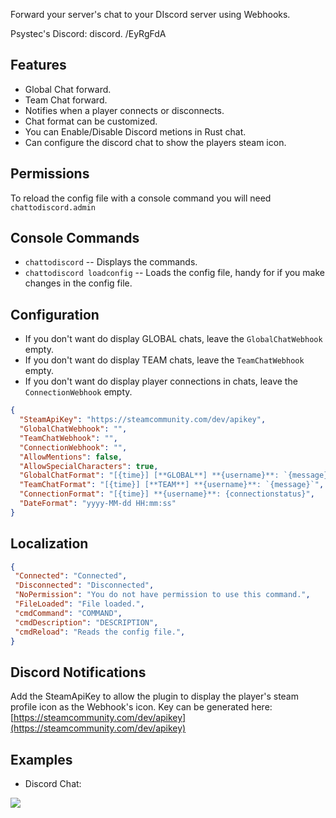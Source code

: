 Forward your server's chat to your DIscord server using Webhooks.

Psystec's Discord: discord. /EyRgFdA

## Features

* Global Chat forward.
* Team Chat forward.
* Notifies when a player connects or disconnects.
* Chat format can be customized.
* You can Enable/Disable Discord metions in Rust chat.
* Can configure the discord chat to show the players steam icon.

## Permissions
 
To reload the config file with a console command you will need `chattodiscord.admin`

## Console Commands

- `chattodiscord` -- Displays the commands.
- `chattodiscord loadconfig` -- Loads the config file, handy for if you make changes in the config file.

## Configuration
 
*  If you don't want do display GLOBAL chats, leave the `GlobalChatWebhook` empty.
*  If you don't want do display TEAM chats, leave the `TeamChatWebhook` empty.
*  If you don't want do display player connections in chats, leave the `ConnectionWebhook` empty.
 
```json
{
  "SteamApiKey": "https://steamcommunity.com/dev/apikey",
  "GlobalChatWebhook": "",
  "TeamChatWebhook": "",
  "ConnectionWebhook": "",
  "AllowMentions": false,
  "AllowSpecialCharacters": true,
  "GlobalChatFormat": "[{time}] [**GLOBAL**] **{username}**: `{message}`",
  "TeamChatFormat": "[{time}] [**TEAM**] **{username}**: `{message}`",
  "ConnectionFormat": "[{time}] **{username}**: {connectionstatus}",
  "DateFormat": "yyyy-MM-dd HH:mm:ss"
}
```

## Localization

 ```json
{
  "Connected": "Connected",
  "Disconnected": "Disconnected",
  "NoPermission": "You do not have permission to use this command.",
  "FileLoaded": "File loaded.",
  "cmdCommand": "COMMAND",
  "cmdDescription": "DESCRIPTION",
  "cmdReload": "Reads the config file.",
}
```

## Discord Notifications

Add the SteamApiKey to allow the plugin to display the player's steam profile icon as the Webhook's icon.
Key can be generated here: [https://steamcommunity.com/dev/apikey](https://steamcommunity.com/dev/apikey)

## Examples

- Discord Chat:

![](https://i.imgur.com/c29oSex.png)